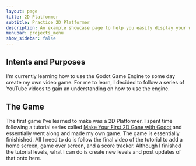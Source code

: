 ```yaml
---
layout: page
title: 2D Platformer
subtitle: Practice 2D Platformer
description: An example showcase page to help you easily display your work
menubar: projects_menu
show_sidebar: false
---
```


## Intents and Purposes

I'm currently learning how to use the Godot Game Engine to some day create my own video game. For me to learn, I decided to follow a series of YouTube videos to gain an understanding on how to use the engine.

## The Game

The first game I've learned to make was a 2D Platformer. I spent time following a tutorial series called [Make Your First 2D Gane with Godot](https://www.youtube.com/watch?v=Mc13Z2gboEk&list=PLhqJJNjsQ7KH_z21S_XeXD3Ht3WnSqW97) and essentially went along and made my own game. The game is essentially finishished. All I need to do is follow the final video of the tutorial to add a home screen, game over screen, and a score tracker. Although I finished the tutorial levels, what I can do is create new levels and post updates of that onto here. 